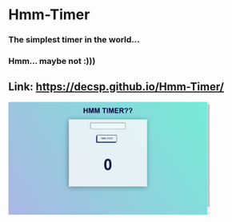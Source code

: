 # Hmm-Timer

### The simplest timer in the world... 
### Hmm... maybe not :)))

## Link: https://decsp.github.io/Hmm-Timer/
<img src="./screenshot.png" width=80% height=95% object-fit:cover>
